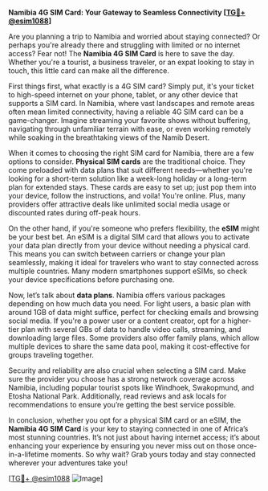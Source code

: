 **Namibia 4G SIM Card: Your Gateway to Seamless Connectivity [[TG💪+ @esim1088](https://t.me/s/esim1088)]**

Are you planning a trip to Namibia and worried about staying connected? Or perhaps you're already there and struggling with limited or no internet access? Fear not! The **Namibia 4G SIM Card** is here to save the day. Whether you're a tourist, a business traveler, or an expat looking to stay in touch, this little card can make all the difference.

First things first, what exactly is a 4G SIM card? Simply put, it's your ticket to high-speed internet on your phone, tablet, or any other device that supports a SIM card. In Namibia, where vast landscapes and remote areas often mean limited connectivity, having a reliable 4G SIM card can be a game-changer. Imagine streaming your favorite shows without buffering, navigating through unfamiliar terrain with ease, or even working remotely while soaking in the breathtaking views of the Namib Desert.

When it comes to choosing the right SIM card for Namibia, there are a few options to consider. **Physical SIM cards** are the traditional choice. They come preloaded with data plans that suit different needs—whether you're looking for a short-term solution like a week-long holiday or a long-term plan for extended stays. These cards are easy to set up; just pop them into your device, follow the instructions, and voila! You're online. Plus, many providers offer attractive deals like unlimited social media usage or discounted rates during off-peak hours.

On the other hand, if you're someone who prefers flexibility, the **eSIM** might be your best bet. An eSIM is a digital SIM card that allows you to activate your data plan directly from your device without needing a physical card. This means you can switch between carriers or change your plan seamlessly, making it ideal for travelers who want to stay connected across multiple countries. Many modern smartphones support eSIMs, so check your device specifications before purchasing one.

Now, let’s talk about **data plans**. Namibia offers various packages depending on how much data you need. For light users, a basic plan with around 1GB of data might suffice, perfect for checking emails and browsing social media. If you're a power user or a content creator, opt for a higher-tier plan with several GBs of data to handle video calls, streaming, and downloading large files. Some providers also offer family plans, which allow multiple devices to share the same data pool, making it cost-effective for groups traveling together.

Security and reliability are also crucial when selecting a SIM card. Make sure the provider you choose has a strong network coverage across Namibia, including popular tourist spots like Windhoek, Swakopmund, and Etosha National Park. Additionally, read reviews and ask locals for recommendations to ensure you’re getting the best service possible.

In conclusion, whether you opt for a physical SIM card or an eSIM, the **Namibia 4G SIM Card** is your key to staying connected in one of Africa’s most stunning countries. It’s not just about having internet access; it’s about enhancing your experience by ensuring you never miss out on those once-in-a-lifetime moments. So why wait? Grab yours today and stay connected wherever your adventures take you!

[[TG💪+ @esim1088](https://t.me/s/esim1088) ![Image](https://i.postimg.cc/Y0z9fWf4/image.png)]